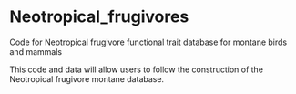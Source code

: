 # Neotropical_frugivores
Code for Neotropical frugivore functional trait database for montane birds and mammals

This code and data will allow users to follow the construction of the Neotropical frugivore montane database.
